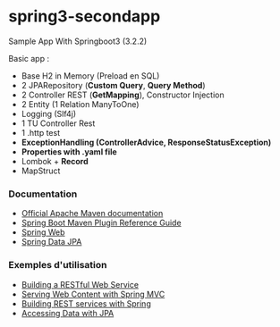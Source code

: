 # spring3-secondapp
Sample App With Springboot3 (3.2.2)

Basic app :
- Base H2 in Memory (Preload en SQL)
- 2 JPARepository (**Custom Query**, **Query Method**)
- 2 Controller REST (**GetMapping**), Constructor Injection
- 2 Entity (1 Relation ManyToOne)
- Logging (Slf4j)
- 1 TU Controller Rest
- 1 .http test
- **ExceptionHandling (ControllerAdvice, ResponseStatusException)**
- **Properties with .yaml file**
- Lombok + **Record**
- MapStruct


### Documentation

* [Official Apache Maven documentation](https://maven.apache.org/guides/index.html)
* [Spring Boot Maven Plugin Reference Guide](https://docs.spring.io/spring-boot/docs/3.2.2/maven-plugin/reference/html/)
* [Spring Web](https://docs.spring.io/spring-boot/docs/3.2.2/reference/htmlsingle/index.html#web)
* [Spring Data JPA](https://docs.spring.io/spring-boot/docs/3.2.2/reference/htmlsingle/index.html#data.sql.jpa-and-spring-data)

### Exemples d'utilisation

* [Building a RESTful Web Service](https://spring.io/guides/gs/rest-service/)
* [Serving Web Content with Spring MVC](https://spring.io/guides/gs/serving-web-content/)
* [Building REST services with Spring](https://spring.io/guides/tutorials/rest/)
* [Accessing Data with JPA](https://spring.io/guides/gs/accessing-data-jpa/)

